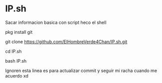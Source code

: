 # IP.sh

Sacar informacion basica con script heco el shell


pkg install git

git clone https://github.com/ElHombreVerde4Chan/IP.sh.git

cd IP.sh

bash IP.sh


Ignoren esta linea es para actualizar commit y seguir mi racha cuando me acuerdo xd
